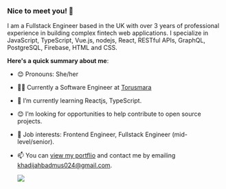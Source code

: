 ### Nice to meet you! 👋

I am a Fullstack Engineer based in the UK with over 3 years of professional experience in building complex fintech web applications. I specialize in JavaScript, TypeScript, Vue.js, nodejs, React, RESTful APIs, GraphQL, PostgreSQL, Firebase, HTML and CSS.

**Here's a quick summary about me**:

- 😊 Pronouns: She/her
- 👷‍♀️ Currently a Software Engineer at [Torusmara](https://www.torusmara.com/)
- 🌱 I’m currently learning  Reactjs, TypeScript.
- 😊 I’m looking for opportunities to help contribute to open source projects.
- 💼 Job interests:  Frontend Engineer, Fullstack Engineer (mid-level/senior).
- 📫 You can [view my portflio](https://badmus-damola-taiwo.netlify.app/) and contact me by emailing khadijahbadmus024@gmail.com.


  **![](https://komarev.com/ghpvc/?username=deejarh&style=plastic)**
